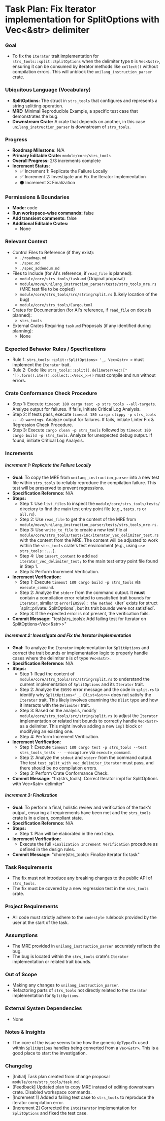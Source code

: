 # Task Plan: Fix Iterator implementation for SplitOptions with Vec<&str> delimiter

### Goal
*   To fix the `Iterator` trait implementation for `strs_tools::split::SplitOptions` when the delimiter type `D` is `Vec<&str>`, ensuring it can be consumed by iterator methods like `collect()` without compilation errors. This will unblock the `unilang_instruction_parser` crate.

### Ubiquitous Language (Vocabulary)
*   **SplitOptions:** The struct in `strs_tools` that configures and represents a string splitting operation.
*   **MRE:** Minimal Reproducible Example, a specific test case that demonstrates the bug.
*   **Downstream Crate:** A crate that depends on another, in this case `unilang_instruction_parser` is downstream of `strs_tools`.

### Progress
*   **Roadmap Milestone:** N/A
*   **Primary Editable Crate:** `module/core/strs_tools`
*   **Overall Progress:** 2/3 increments complete
*   **Increment Status:**
    *   ✅ Increment 1: Replicate the Failure Locally
    *   ✅ Increment 2: Investigate and Fix the Iterator Implementation
    *   ⚫ Increment 3: Finalization

### Permissions & Boundaries
*   **Mode:** code
*   **Run workspace-wise commands:** false
*   **Add transient comments:** false
*   **Additional Editable Crates:**
    *   None

### Relevant Context
*   Control Files to Reference (if they exist):
    *   `./roadmap.md`
    *   `./spec.md`
    *   `./spec_addendum.md`
*   Files to Include (for AI's reference, if `read_file` is planned):
    *   `module/core/strs_tools/task.md` (Original proposal)
    *   `module/move/unilang_instruction_parser/tests/strs_tools_mre.rs` (MRE test file to be copied)
    *   `module/core/strs_tools/src/string/split.rs` (Likely location of the bug)
    *   `module/core/strs_tools/Cargo.toml`
*   Crates for Documentation (for AI's reference, if `read_file` on docs is planned):
    *   `strs_tools`
*   External Crates Requiring `task.md` Proposals (if any identified during planning):
    *   None

### Expected Behavior Rules / Specifications
*   Rule 1: `strs_tools::split::SplitOptions< '_, Vec<&str> >` must implement the `Iterator` trait.
*   Rule 2: Code like `strs_tools::split().delimeter(vec![" "]).form().iter().collect::<Vec<_>>()` must compile and run without errors.

### Crate Conformance Check Procedure
*   Step 1: Execute `timeout 180 cargo test -p strs_tools --all-targets`. Analyze output for failures. If fails, initiate Critical Log Analysis.
*   Step 2: If tests pass, execute `timeout 180 cargo clippy -p strs_tools -- -D warnings`. Analyze output for failures. If fails, initiate Linter Fix & Regression Check Procedure.
*   Step 3: Execute `cargo clean -p strs_tools` followed by `timeout 180 cargo build -p strs_tools`. Analyze for unexpected debug output. If found, initiate Critical Log Analysis.

### Increments
##### Increment 1: Replicate the Failure Locally
*   **Goal:** To copy the MRE from `unilang_instruction_parser` into a new test file within `strs_tools` to reliably reproduce the compilation failure. This test will be preserved to prevent regressions.
*   **Specification Reference:** N/A
*   **Steps:**
    *   Step 1: Use `list_files` to inspect the `module/core/strs_tools/tests/` directory to find the main test entry point file (e.g., `tests.rs` or `all.rs`).
    *   Step 2: Use `read_file` to get the content of the MRE from `module/move/unilang_instruction_parser/tests/strs_tools_mre.rs`.
    *   Step 3: Use `write_to_file` to create a new test file at `module/core/strs_tools/tests/inc/iterator_vec_delimiter_test.rs` with the content from the MRE. The content will be adjusted to work within the `strs_tools` crate's test environment (e.g., using `use strs_tools::...`).
    *   Step 4: Use `insert_content` to add `mod iterator_vec_delimiter_test;` to the main test entry point file found in Step 1.
    *   Step 5: Perform Increment Verification.
*   **Increment Verification:**
    *   Step 1: Execute `timeout 180 cargo build -p strs_tools` via `execute_command`.
    *   Step 2: Analyze the `stderr` from the command output. It **must** contain a compilation error related to unsatisfied trait bounds for `Iterator`, similar to `error[E0599]: the method \`iter\` exists for struct \`split::private::SplitOptions\`, but its trait bounds were not satisfied`.
    *   Step 3: If the expected error is not present, the verification fails.
*   **Commit Message:** "test(strs_tools): Add failing test for Iterator on SplitOptions<Vec<&str>>"

##### Increment 2: Investigate and Fix the Iterator Implementation
*   **Goal:** To analyze the `Iterator` implementation for `SplitOptions` and correct the trait bounds or implementation logic to properly handle cases where the delimiter `D` is of type `Vec<&str>`.
*   **Specification Reference:** N/A
*   **Steps:**
    *   Step 1: Read the content of `module/core/strs_tools/src/string/split.rs` to understand the current implementation of `SplitOptions` and its `Iterator` trait.
    *   Step 2: Analyze the `E0599` error message and the code in `split.rs` to identify why `SplitOptions<'_, Dlist<&str>>` does not satisfy the `Iterator` trait. This likely involves examining the `Dlist` type and how it interacts with the `Delimiter` trait.
    *   Step 3: Based on the analysis, modify `module/core/strs_tools/src/string/split.rs` to adjust the `Iterator` implementation or related trait bounds to correctly handle `Vec<&str>` as a delimiter. This might involve adding a new `impl` block or modifying an existing one.
    *   Step 4: Perform Increment Verification.
*   **Increment Verification:**
    *   Step 1: Execute `timeout 180 cargo test -p strs_tools --test strs_tools_tests -- --nocapture` via `execute_command`.
    *   Step 2: Analyze the `stdout` and `stderr` from the command output. The test `test_split_with_vec_delimiter_iterator` must pass, and there should be no compilation errors.
    *   Step 3: Perform Crate Conformance Check.
*   **Commit Message:** "fix(strs_tools): Correct Iterator impl for SplitOptions with Vec<&str> delimiter"

##### Increment 3: Finalization
*   **Goal:** To perform a final, holistic review and verification of the task's output, ensuring all requirements have been met and the `strs_tools` crate is in a clean, compliant state.
*   **Specification Reference:** N/A
*   **Steps:**
    *   Step 1: Plan will be elaborated in the next step.
*   **Increment Verification:**
    *   Execute the full `Finalization Increment Verification` procedure as defined in the design rules.
*   **Commit Message:** "chore(strs_tools): Finalize iterator fix task"

### Task Requirements
*   The fix must not introduce any breaking changes to the public API of `strs_tools`.
*   The fix must be covered by a new regression test in the `strs_tools` crate.

### Project Requirements
*   All code must strictly adhere to the `codestyle` rulebook provided by the user at the start of the task.

### Assumptions
*   The MRE provided in `unilang_instruction_parser` accurately reflects the bug.
*   The bug is located within the `strs_tools` crate's `Iterator` implementation or related trait bounds.

### Out of Scope
*   Making any changes to `unilang_instruction_parser`.
*   Refactoring parts of `strs_tools` not directly related to the `Iterator` implementation for `SplitOptions`.

### External System Dependencies
*   None

### Notes & Insights
*   The core of the issue seems to be how the generic `OpType<T>` used within `SplitOptions` handles being converted from a `Vec<&str>`. This is a good place to start the investigation.

### Changelog
*   [Initial] Task plan created from change proposal `module/core/strs_tools/task.md`.
*   [Feedback] Updated plan to copy MRE instead of editing downstream crate. Disabled workspace commands.
*   [Increment 1] Added a failing test case to `strs_tools` to reproduce the iterator compilation error.
*   [Increment 2] Corrected the `IntoIterator` implementation for `SplitOptions` and fixed the test case.
